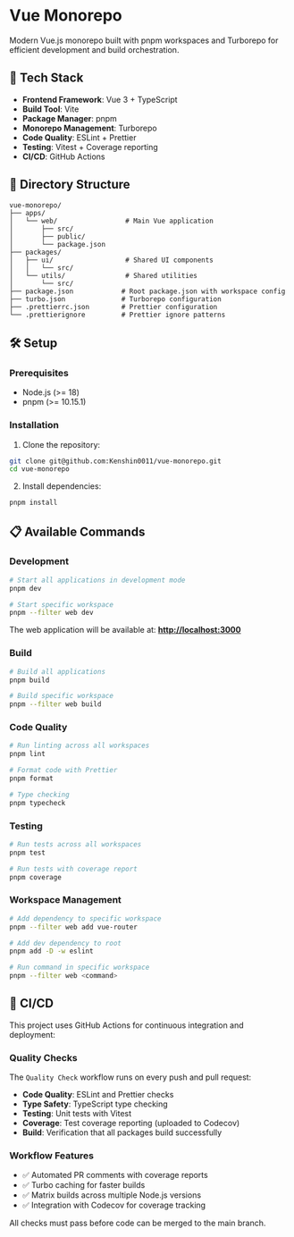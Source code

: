 # Vue Monorepo

Modern Vue.js monorepo built with pnpm workspaces and Turborepo for efficient development and build orchestration.

## 🚀 Tech Stack

- **Frontend Framework**: Vue 3 + TypeScript
- **Build Tool**: Vite
- **Package Manager**: pnpm
- **Monorepo Management**: Turborepo
- **Code Quality**: ESLint + Prettier
- **Testing**: Vitest + Coverage reporting
- **CI/CD**: GitHub Actions

## 📁 Directory Structure

```
vue-monorepo/
├── apps/
│   └── web/                 # Main Vue application
│       ├── src/
│       ├── public/
│       └── package.json
├── packages/
│   ├── ui/                  # Shared UI components
│   │   └── src/
│   └── utils/               # Shared utilities
│       └── src/
├── package.json            # Root package.json with workspace config
├── turbo.json              # Turborepo configuration
├── .prettierrc.json        # Prettier configuration
└── .prettierignore         # Prettier ignore patterns
```

## 🛠️ Setup

### Prerequisites

- Node.js (>= 18)
- pnpm (>= 10.15.1)

### Installation

1. Clone the repository:

```bash
git clone git@github.com:Kenshin0011/vue-monorepo.git
cd vue-monorepo
```

2. Install dependencies:

```bash
pnpm install
```

## 📋 Available Commands

### Development

```bash
# Start all applications in development mode
pnpm dev

# Start specific workspace
pnpm --filter web dev
```

The web application will be available at: **[http://localhost:3000](http://localhost:3000)**

### Build

```bash
# Build all applications
pnpm build

# Build specific workspace
pnpm --filter web build
```

### Code Quality

```bash
# Run linting across all workspaces
pnpm lint

# Format code with Prettier
pnpm format

# Type checking
pnpm typecheck
```

### Testing

```bash
# Run tests across all workspaces
pnpm test

# Run tests with coverage report
pnpm coverage
```

### Workspace Management

```bash
# Add dependency to specific workspace
pnpm --filter web add vue-router

# Add dev dependency to root
pnpm add -D -w eslint

# Run command in specific workspace
pnpm --filter web <command>
```

## 🚦 CI/CD

This project uses GitHub Actions for continuous integration and deployment:

### Quality Checks

The `Quality Check` workflow runs on every push and pull request:

- **Code Quality**: ESLint and Prettier checks
- **Type Safety**: TypeScript type checking
- **Testing**: Unit tests with Vitest
- **Coverage**: Test coverage reporting (uploaded to Codecov)
- **Build**: Verification that all packages build successfully

### Workflow Features

- ✅ Automated PR comments with coverage reports
- ✅ Turbo caching for faster builds
- ✅ Matrix builds across multiple Node.js versions
- ✅ Integration with Codecov for coverage tracking

All checks must pass before code can be merged to the main branch.
